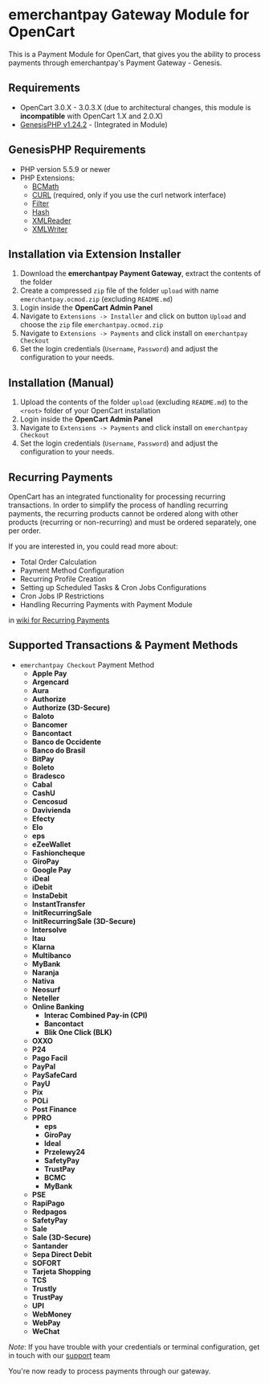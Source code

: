 emerchantpay Gateway Module for OpenCart
========================================

This is a Payment Module for OpenCart, that gives you the ability to process payments through emerchantpay's Payment Gateway - Genesis.

Requirements
------------

* OpenCart 3.0.X - 3.0.3.X (due to architectural changes, this module is __incompatible__ with OpenCart 1.X and 2.0.X)
* [GenesisPHP v1.24.2](https://github.com/GenesisGateway/genesis_php/tree/1.24.2) - (Integrated in Module)

GenesisPHP Requirements
------------

* PHP version 5.5.9 or newer
* PHP Extensions:
    * [BCMath](https://php.net/bcmath)
    * [CURL](https://php.net/curl) (required, only if you use the curl network interface)
    * [Filter](https://php.net/filter)
    * [Hash](https://php.net/hash)
    * [XMLReader](https://php.net/xmlreader)
    * [XMLWriter](https://php.net/xmlwriter)

Installation via Extension Installer
------------
1.	Download the __emerchantpay Payment Gateway__, extract the contents of the folder
2.	Create a compressed ```zip``` file of the folder ```upload``` with name ```emerchantpay.ocmod.zip``` (excluding ```README.md```)
3.	Login inside the __OpenCart Admin Panel__
4.	Navigate to ```Extensions -> Installer``` and click on button ```Upload``` and choose the ```zip``` file ```emerchantpay.ocmod.zip```
5.	Navigate to ```Extensions -> Payments``` and click install on ```emerchantpay Checkout```
6.	Set the login credentials (```Username```, ```Password```) and adjust the configuration to your needs.

Installation (Manual)
------------

1.  Upload the contents of the folder ```upload``` (excluding ```README.md```) to the ```<root>``` folder of your OpenCart installation
2.  Login inside the __OpenCart Admin Panel__
3.  Navigate to ```Extensions -> Payments``` and click install on  ```emerchantpay Checkout```
4.  Set the login credentials (```Username```, ```Password```) and adjust the configuration to your needs.

Recurring Payments
------------
OpenCart has an integrated functionality for processing recurring transactions.
In order to simplify the process of handling recurring payments, the recurring products cannot be ordered along with other products (recurring or non-recurring) and must be ordered separately, one per order.

If you are interested in, you could read more about:

* Total Order Calculation
* Payment Method Configuration
* Recurring Profile Creation
* Setting up Scheduled Tasks & Cron Jobs Configurations
* Cron Jobs IP Restrictions
* Handling Recurring Payments with Payment Module

in [wiki for Recurring Payments](https://github.com/emerchantpay/opencart-emp-plugin/wiki/OpenCart-Recurring-Module-Configurations)

Supported Transactions & Payment Methods
---------------------
* ```emerchantpay Checkout``` Payment Method
  * __Apple Pay__ 
  * __Argencard__
  * __Aura__
  * __Authorize__
  * __Authorize (3D-Secure)__
  * __Baloto__
  * __Bancomer__
  * __Bancontact__
  * __Banco de Occidente__
  * __Banco do Brasil__
  * __BitPay__
  * __Boleto__
  * __Bradesco__
  * __Cabal__
  * __CashU__
  * __Cencosud__
  * __Davivienda__
  * __Efecty__
  * __Elo__
  * __eps__
  * __eZeeWallet__
  * __Fashioncheque__
  * __GiroPay__
  * __Google Pay__
  * __iDeal__
  * __iDebit__
  * __InstaDebit__
  * __InstantTransfer__
  * __InitRecurringSale__
  * __InitRecurringSale (3D-Secure)__
  * __Intersolve__
  * __Itau__
  * __Klarna__
  * __Multibanco__
  * __MyBank__
  * __Naranja__
  * __Nativa__
  * __Neosurf__
  * __Neteller__
  * __Online Banking__
    * __Interac Combined Pay-in (CPI)__ 
    * __Bancontact__ 
    * __Blik One Click (BLK)__
  * __OXXO__
  * __P24__
  * __Pago Facil__
  * __PayPal__
  * __PaySafeCard__
  * __PayU__
  * __Pix__
  * __POLi__
  * __Post Finance__
  * __PPRO__
    * __eps__
    * __GiroPay__
    * __Ideal__
    * __Przelewy24__
    * __SafetyPay__
    * __TrustPay__
    * __BCMC__
    * __MyBank__
  * __PSE__
  * __RapiPago__
  * __Redpagos__
  * __SafetyPay__
  * __Sale__
  * __Sale (3D-Secure)__
  * __Santander__
  * __Sepa Direct Debit__
  * __SOFORT__
  * __Tarjeta Shopping__
  * __TCS__
  * __Trustly__
  * __TrustPay__
  * __UPI__
  * __WebMoney__
  * __WebPay__
  * __WeChat__

_Note_: If you have trouble with your credentials or terminal configuration, get in touch with our [support] team

You're now ready to process payments through our gateway.

[support]: mailto:tech-support@emerchantpay.net
